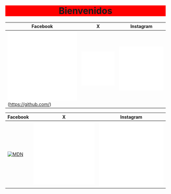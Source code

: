 <h1 align="center" style="background-color:red;">Bienvenidos</h1>


| Facebook  | X | Instagram |
| ------------- | ------------- | ------------- |
| ![1](https://raw.githubusercontent.com/JeanPCarrilloG/JeanPCarrilloG/main/ICONS/icons8-facebook.png)(https://github.com/)  | ![2](https://raw.githubusercontent.com/JeanPCarrilloG/JeanPCarrilloG/main/ICONS/icons8-twitterx-600.png) | ![3](https://raw.githubusercontent.com/JeanPCarrilloG/JeanPCarrilloG/main/ICONS/icons8-instagram.png)  |


| Facebook  | X | Instagram |
| ------------- | ------------- | ------------- |
| <a href="https://developer.mozilla.org/"  ><img src="mdn-logo-sm.png" alt="MDN"/></a> | ![2](https://raw.githubusercontent.com/JeanPCarrilloG/JeanPCarrilloG/main/ICONS/icons8-twitterx-600.png) | ![3](https://raw.githubusercontent.com/JeanPCarrilloG/JeanPCarrilloG/main/ICONS/icons8-instagram.png)  |

<!--

**JeanPCarrilloG/JeanPCarrilloG** is a ✨ _special_ ✨ repository because its `README.md` (this file) appears on your GitHub profile.

Here are some ideas to get you started:

- 🔭 I’m currently working on ...
- 🌱 I’m currently learning ...
- 👯 I’m looking to collaborate on ...
- 🤔 I’m looking for help with ...
- 💬 Ask me about ...
- 📫 How to reach me: ...
- 😄 Pronouns: ...
- ⚡ Fun fact: ...
-->
